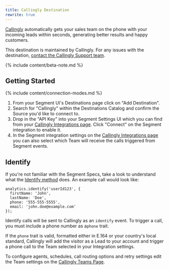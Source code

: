 ```yaml
---
title: Callingly Destination
rewrite: true
---
```


[Callingly](https://callingly.com/?utm_source=segmentio&utm_medium=docs&utm_campaign=partners) automatically gets your sales team on the phone with your incoming leads within seconds, generating better results and happy customers.

This destination is maintained by Callingly. For any issues with the destination, [contact the Callingly Support team](mailto:support@callingly.com).

{% include content/beta-note.md %}


## Getting Started

{% include content/connection-modes.md %}

1. From your Segment UI's Destinations page click on "Add Destination".
2. Search for "Callingly" within the Destinations Catalog and confirm the Source you'd like to connect to.
3. Drop in the "API Key" into your Segment Settings UI which you can find from your [Callingly Integrations page](https://callingly.com/dashboard/integrations). Click "Connect" on the Segment integration to enable it.
4. In the Segment integration settings on the [Callingly Integrations page](https://callingly.com/dashboard/integrations) you can also select which Team will receive the calls triggered from Segment events.

## Identify

If you're not familiar with the Segment Specs, take a look to understand what the [Identify method](https://segment.com/docs/connections/spec/identify/) does. An example call would look like:

```
analytics.identify('userId123', {
  firstName: 'John',
  lastName: 'Doe',
  phone: '555-555-5555',
  email: 'john.doe@example.com'
});
```

Identify calls will be sent to Callingly as an `identify` event. To trigger a call, you must include a phone number as a`phone` trait.

If the `phone` trait is valid, formatted either in E.164 or your country's local standard, Callingly will add the visitor as a Lead to your account and trigger a phone call to the Team selected in your Integration settings.

To configure agents, schedules, call routing options and retry settings edit the Team settings on the [Callingly Teams Page](https://callingly.com/dashboard/teams).
